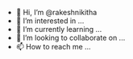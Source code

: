 - 👋 Hi, I’m @rakeshnikitha
- 👀 I’m interested in ...
- 🌱 I’m currently learning ...
- 💞️ I’m looking to collaborate on ...
- 📫 How to reach me ...

<!---
rakeshnikitha/rakeshnikitha is a ✨ special ✨ repository because its `README.md` (this file) appears on your GitHub profile.
You can click the Preview link to take a look at your changes.
--->
